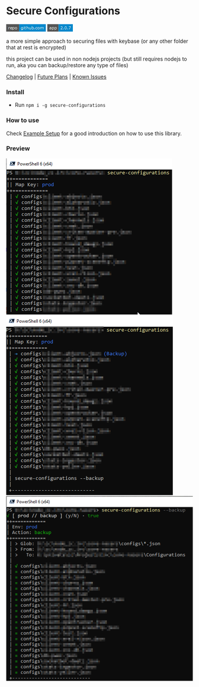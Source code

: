 # Secure Configurations

[comment_badge_management_start]: <hidden__do_not_remove>
[![repository badge](scripts/badges/repository.png)](https://github.com/voltsonic/secure-configurations.git) ![version badge](scripts/badges/version.png)

[comment_badge_management_end]: <hidden__do_not_remove>

a more simple approach to securing files with keybase (or any other folder that at rest is encrypted)

this project can be used in non nodejs projects (but still requires nodejs to run, aka you can backup/restore any type of files)

[Changelog](./CHANGELOG.md) | [Future Plans](./documentation/FUTURE.md) | [Known Issues](./documentation/KNOWN-ISSUES.md)

### Install

- Run `npm i -g secure-configurations`

### How to use

Check [Example Setup](https://github.com/voltsonic/secure-configurations/blob/HEAD/example-setup) for a good introduction on how to use this library.

### Preview

![Integrity Check: No Updates](./screenshots/screen-secure-config-a.png)
![Integrity Check: New Backup File (timestamp)](./screenshots/screen-secure-config-b.png)
![Integrity Check: Backup Run](./screenshots/screen-secure-config-c.png)
